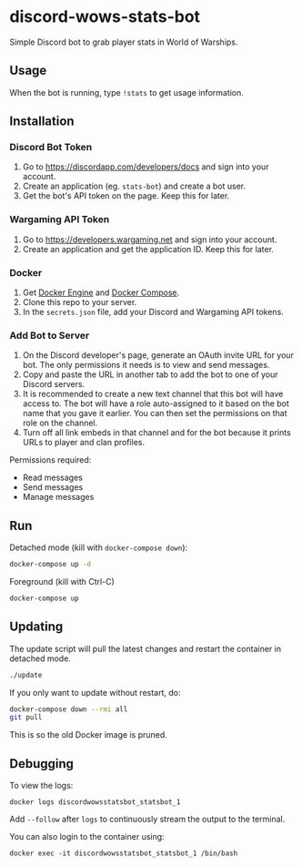 # discord-wows-stats-bot
Simple Discord bot to grab player stats in World of Warships.

## Usage

When the bot is running, type `!stats` to get usage information.

## Installation

### Discord Bot Token

1. Go to https://discordapp.com/developers/docs and sign into your account. 
1. Create an application (eg. `stats-bot`) and create a bot user.
1. Get the bot's API token on the page. Keep this for later.

### Wargaming API Token

1. Go to https://developers.wargaming.net and sign into your account.
1. Create an application and get the application ID. Keep this for later.

### Docker

1. Get [Docker Engine](https://docs.docker.com/engine/installation/) and [Docker Compose](https://docs.docker.com/compose/install/).
1. Clone this repo to your server.
1. In the `secrets.json` file, add your Discord and Wargaming API tokens.

### Add Bot to Server

1. On the Discord developer's page, generate an OAuth invite URL for your bot. The only permissions it needs is to view and send messages. 
1. Copy and paste the URL in another tab to add the bot to one of your Discord servers.
1. It is recommended to create a new text channel that this bot will have access to. The bot will have a role auto-assigned to it based on the bot name that you gave it earlier. You can then set the permissions on that role on the channel.
1. Turn off all link embeds in that channel and for the bot because it prints URLs to player and clan profiles.

Permissions required:

* Read messages
* Send messages
* Manage messages

## Run

Detached mode (kill with `docker-compose down`):

```bash
docker-compose up -d 
```

Foreground (kill with Ctrl-C)

```bash
docker-compose up
```

## Updating

The update script will pull the latest changes and restart the container in detached mode.

```bash
./update
```

If you only want to update without restart, do:

```bash
docker-compose down --rmi all
git pull
```

This is so the old Docker image is pruned.

## Debugging

To view the logs:

```
docker logs discordwowsstatsbot_statsbot_1
```

Add `--follow` after `logs` to continuously stream the output to the terminal.

You can also login to the container using:

```
docker exec -it discordwowsstatsbot_statsbot_1 /bin/bash
```